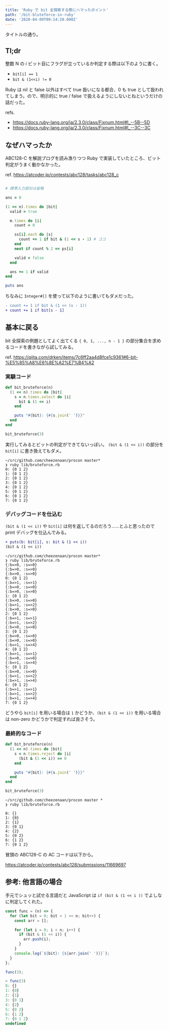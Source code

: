 ```yaml
---
title: 'Ruby で bit 全探索する際にハマったポイント'
path: '/bit-bluteforce-in-ruby'
date: '2020-04-09T09:14:20.000Z'
---
```


タイトルの通り。

## Tl;dr

整数 N の i ビット目にフラグが立っているか判定する際は以下のように書く。

- `bit[i] == 1`
- `bit & (1<<i) != 0`

Ruby は nil と false 以外はすべて true 扱いになる都合、0 も true として扱われてしまう。ので、明示的に true / false で扱えるようにしないとねというだけの話だった。

refs.

- https://docs.ruby-lang.org/ja/2.3.0/class/Fixnum.html#I_--5B--5D
- https://docs.ruby-lang.org/ja/2.3.0/class/Fixnum.html#I_--3C--3C

## なぜハマったか

ABC128-C を解説ブログを読み漁りつつ Ruby で実装していたところ、ビット判定がうまく動かなかった。

ref. https://atcoder.jp/contests/abc128/tasks/abc128_c

```ruby

# 標準入力部分は省略

ans = 0

(1 << n).times do |bit|
  valid = true

  m.times do |i|
    count = 0

    ss[i].each do |s|
      count += 1 if bit & (1 << s - 1) # ココ
    end
    next if count % 2 == ps[i]

    valid = false
  end

  ans += 1 if valid
end

puts ans
```

ちなみに `Integer#[]` を使って以下のように書いてもダメだった。

```diff
- count += 1 if bit & (1 << (s - 1))
+ count += 1 if bit[s - 1]
```

## 基本に戻る

bit 全探索の例題としてよく出てくる `{ 0, 1, ..., n - 1 }` の部分集合を求めるコードを書きながら試してみる。

ref. https://qiita.com/drken/items/7c6ff2aa4d8fce1c9361#6-bit-%E5%85%A8%E6%8E%A2%E7%B4%A2

### 実験コード

```ruby
def bit_bruteforce(n)
  (1 << n).times do |bit|
    s = n.times.select do |i|
      bit & (1 << i)
    end

    puts "#{bit}: {#{s.join(' ')}}"
  end
end

bit_bruteforce(3)
```

実行してみるとビットの判定ができてないっぽい。
`(bit & (1 << i))` の部分を `bit[i]` に書き換えてもダメ。

```shell
~/src/github.com/cheezenaan/procon master*
❯ ruby lib/bruteforce.rb
0: {0 1 2}
1: {0 1 2}
2: {0 1 2}
3: {0 1 2}
4: {0 1 2}
5: {0 1 2}
6: {0 1 2}
7: {0 1 2}
```

### デバッグコードを仕込む

`(bit & (1 << i))` や `bit[i]` は何を返してるのだろう……とふと思ったので print デバッグを仕込んでみる。

```diff
+ puts(b: bit[i], s: bit & (1 << i))
(bit & (1 << i))
```

```shell
~/src/github.com/cheezenaan/procon master*
❯ ruby lib/bruteforce.rb
{:b=>0, :s=>0}
{:b=>0, :s=>0}
{:b=>0, :s=>0}
0: {0 1 2}
{:b=>1, :s=>1}
{:b=>0, :s=>0}
{:b=>0, :s=>0}
1: {0 1 2}
{:b=>0, :s=>0}
{:b=>1, :s=>2}
{:b=>0, :s=>0}
2: {0 1 2}
{:b=>1, :s=>1}
{:b=>1, :s=>2}
{:b=>0, :s=>0}
3: {0 1 2}
{:b=>0, :s=>0}
{:b=>0, :s=>0}
{:b=>1, :s=>4}
4: {0 1 2}
{:b=>1, :s=>1}
{:b=>0, :s=>0}
{:b=>1, :s=>4}
5: {0 1 2}
{:b=>0, :s=>0}
{:b=>1, :s=>2}
{:b=>1, :s=>4}
6: {0 1 2}
{:b=>1, :s=>1}
{:b=>1, :s=>2}
{:b=>1, :s=>4}
7: {0 1 2}
```

どうやら `bit[i]` を用いる場合は `1` かどうか、`(bit & (1 << i))` を用いる場合は non-zero かどうかで判定すれば良さそう。

### 最終的なコード

```ruby
def bit_bruteforce(n)
  (1 << n).times do |bit|
    s = n.times.reject do |i|
      (bit & (1 << i)) == 0
    end

    puts "#{bit}: {#{s.join(' ')}}"
  end
end

bit_bruteforce(3)
```

```shell
~/src/github.com/cheezenaan/procon master *
❯ ruby lib/bruteforce.rb

0: {}
1: {0}
2: {1}
3: {0 1}
4: {2}
5: {0 2}
6: {1 2}
7: {0 1 2}
```

冒頭の ABC128-C の AC コードは以下から。

https://atcoder.jp/contests/abc128/submissions/11669697

## 参考: 他言語の場合

手元でシュッと試せる言語だと JavaScript は `if (bit & (1 << i ))` でよしなに判定してくれた。

```js
const func = (n) => {
  for (let bit = 0; bit < 1 << n; bit++) {
    const arr = [];

    for (let i = 0; i < n; i++) {
      if (bit & (1 << i)) {
        arr.push(i);
      }
    }
    console.log(`${bit}: {${arr.join(' ')}}`);
  }
};

func(3);
```

```javascript
> func(3)
0: {}
1: {0}
2: {1}
3: {0 1}
4: {2}
5: {0 2}
6: {1 2}
7: {0 1 2}
undefined
```
